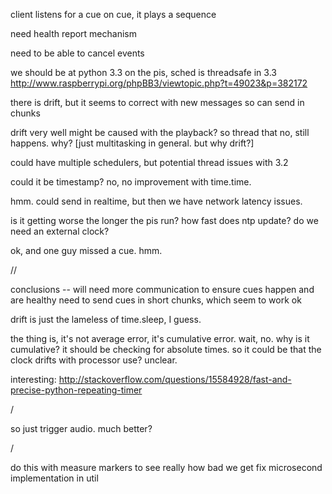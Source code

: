 
client listens for a cue
on cue, it plays a sequence


need health report mechanism


need to be able to cancel events



we should be at python 3.3 on the pis, sched is threadsafe in 3.3
http://www.raspberrypi.org/phpBB3/viewtopic.php?t=49023&p=382172


there is drift, but it seems to correct with new messages
so can send in chunks

drift very well might be caused with the playback? so thread that
no, still happens. why? [just multitasking in general. but why drift?]

could have multiple schedulers, but potential thread issues with 3.2

could it be timestamp? no, no improvement with time.time.


hmm. could send in realtime, but then we have network latency issues.


is it getting worse the longer the pis run?
how fast does ntp update?
do we need an external clock?


ok, and one guy missed a cue. hmm.

//


conclusions -- will need more communication to ensure cues happen and are healthy
need to send cues in short chunks, which seem to work ok

drift is just the lameless of time.sleep, I guess.

the thing is, it's not average error, it's cumulative error.
wait, no. why is it cumulative? it should be checking for absolute times.
so it could be that the clock drifts with processor use? unclear.

interesting: http://stackoverflow.com/questions/15584928/fast-and-precise-python-repeating-timer

/

so just trigger audio. much better?



/

do this with measure markers to see really how bad we get
fix microsecond implementation in util





